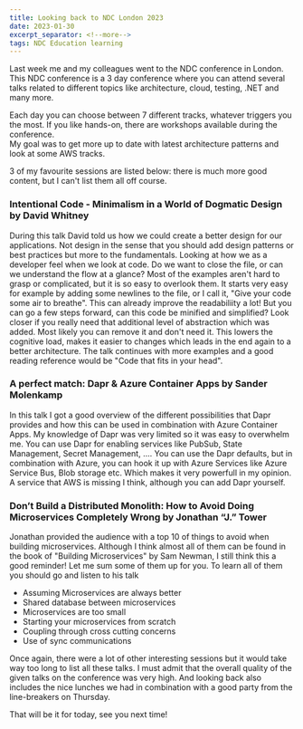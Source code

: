 ```yaml
---
title: Looking back to NDC London 2023
date: 2023-01-30 
excerpt_separator: <!--more-->
tags: NDC Education learning 
---
```


Last week me and my colleagues went to the NDC conference in London. This NDC conference is a 3 day conference where you can attend several talks related to different topics like architecture, cloud, testing, .NET and many more.

Each day you can choose between 7 different tracks, whatever triggers you the most. If you like hands-on, there are workshops available during the conference.   
My goal was to get more up to date with latest architecture patterns and look at some AWS tracks. 

3 of my favourite sessions are listed below:<!--more--> there is much more good content, but I can't list them all off course. 

### Intentional Code - Minimalism in a World of Dogmatic Design by David Whitney
During this talk David told us how we could create a better design for our applications. Not design in the sense that you should add design patterns or best practices but more to the fundamentals. Looking at how we as a developer feel when we look at code. Do we want to close the file, or can we understand the flow at a glance? 
Most of the examples aren't hard to grasp or complicated, but it is so easy to overlook them. It starts very easy for example by adding some newlines to the file, or I  call it, "Give your code some air to breathe". This can already improve the readabiliity a lot! 
But you can go a few steps forward, can this code be minified and simplified? Look closer if you really need that additional level of abstraction which was added. Most likely you can remove it and don't need it. This lowers the cognitive load, makes it easier to changes which leads in the end again to a better architecture. The talk continues with more examples and a good reading reference would be "Code that fits in your head".

### A perfect match: Dapr & Azure Container Apps by Sander Molenkamp
In this talk I got a good overview of the different possibilities that Dapr provides and how this can be used in combination with Azure Container Apps. My knowledge of Dapr was very limited so it was easy to overwhelm me. 
You can use Dapr for enabling services like PubSub, State Management, Secret Management, .... You can use the Dapr defaults, but in combination with Azure, you can hook it up with Azure Services like Azure Service Bus, Blob storage etc. Which makes it very powerfull in my opinion. A service that AWS is missing I think, although you can add Dapr yourself. 

### Don’t Build a Distributed Monolith: How to Avoid Doing Microservices Completely Wrong by Jonathan “J.” Tower
Jonathan provided the audience with a top 10 of things to avoid when building microservices. Although I think almost all of them can be found in the book of "Building Microservices" by Sam Newman, I still think this a good reminder! 
Let me sum some of them up for you. To learn all of them you should go and listen to his talk 
- Assuming Microservices are always better 
- Shared database between microservices
- Microservices are too small 
- Starting your microservices from scratch
- Coupling through cross cutting concerns
- Use of sync communications 


Once again, there were a lot of other interesting sessions but it would take way too long to list all these talks. I must admit that the overall quality of the given talks on the conference was very high. And looking back also includes the nice lunches we had in combination with a good party from the line-breakers on Thursday. 

That will be it for today, see you next time! 

